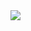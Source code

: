 <img src="https://user-images.githubusercontent.com/101958997/200081872-1a9d260d-c7bc-46e7-a877-78a8d2ef91d5.png" />


